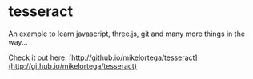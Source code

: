 tesseract
=========

An example to learn javascript, three.js, git and many more things in the way...

Check it out here:
[http://github.io/mikelortega/tesseract](http://github.io/mikelortega/tesseract)